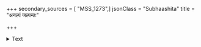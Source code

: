 +++
secondary_sources = [ "MSS_1273",]
jsonClass = "Subhaashita"
title = "अनल्पं जल्पन्तः"

+++

<details><summary>Text</summary>

अनल्पं जल्पन्तः कति बत गता नो यमपुरं पुरस्तादस्माकं विधृतनयना व्यात्तवदनाः।  
अतीता यद्येवं न हि निजहितं चेतसि वयं वहामो हा मोहाद् विषयविषजातादवसिताः॥
</details>
